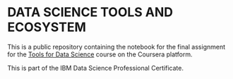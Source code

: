 # **DATA SCIENCE TOOLS AND ECOSYSTEM**

This is a public repository containing the notebook for the final assignment for the [Tools for Data Science](https://www.coursera.org/learn/open-source-tools-for-data-science?) course on the Coursera platform.

This is part of the IBM Data Science Professional Certificate.
